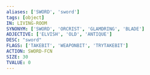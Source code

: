 ```yaml
---
aliases: ['SWORD', 'sword']
tags: [object]
IN: LIVING-ROOM
SYNONYM: ['SWORD', 'ORCRIST', 'GLAMDRING', 'BLADE']
ADJECTIVE: ['ELVISH', 'OLD', 'ANTIQUE']
DESC: "sword"
FLAGS: ['TAKEBIT', 'WEAPONBIT', 'TRYTAKEBIT']
ACTION: SWORD-FCN
SIZE: 30
TVALUE: 0
---
```

